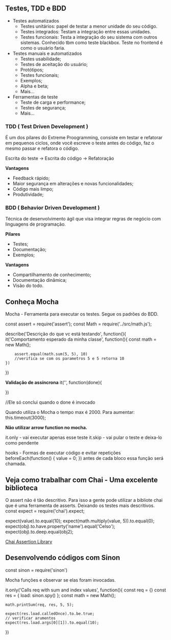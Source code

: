 ## Testes, TDD e BDD
- Testes automatizados
  - Testes unitários: papel de testar a menor unidade do seu código. 
  - Testes integrados: Testam a integração entre essas unidades.
  - Testes funcionais: Testa a integração do seu sistema com outros sistemas. Conhecido tbm como teste blackbox. Teste no frontend é como o usuário faria. 
- Testes manuais e automatizados
  - Testes usabilidade;
  - Testes de aceitação do usuário;
  - Protótipos;
  - Testes funcionais;
  - Exemplos;
  - Alpha e beta;
  - Mais...
- Ferramentas de teste
  - Teste de carga e performance;
  - Testes de segurança;
  - Mais...

### TDD ( Test Driven Development )
É um dos pilares do Extreme Proogramming, consiste em testar e refatorar em pequenos ciclos, onde você escreve o teste antes do código, faz o mesmo passar e refatora o código. 

Escrita do teste -> Escrita do código -> Refatoração

**Vantagens**
- Feedback rápido;
- Maior segurança em alterações e novas funcionalidades;
- Código mais limpo;
- Produtividade;

### BDD ( Behavior Driven Development )
Técnica de desenvolvimento ágil que visa integrar regras de negócio com linguagens de programação.

**Pilares**
- Testes;
- Documentação;
- Exemplos;

**Vantagens**
- Compartilhamento de conhecimento;
- Documentação dinâmica;
- Visão do todo.
  
## Conheça Mocha
Mocha - Ferramenta para executar os testes. Segue os padrões do BDD. 

const assert = require('assert');
const Math = require('../src/math.js');

describe('Descrição do que vc está testando', function(){
    it('Comportamento esperado da minha classe', function(){
        const math = new Math();
        
        assert.equal(math.sum(5, 5), 10)
        //verifica se com os parametros 5 e 5 retorna 10
    })
})

**Validação de assíncrona**
it('', function(done){

})

//Ele só conclui quando o done é invocado

Quando utiliza o Mocha o tempo max é 2000.
Para aumentar: this.timeout(3000);

**Não utilizar arrow function no mocha.**

it.only - vai executar apenas esse teste
it.skip - vai pular o teste e deixa-lo como pendente

hooks - Formas de executar código e evitar repetições
beforeEach(function() {
    value = 0;
})
antes de cada bloco essa função será chamada.

## Veja como trabalhar com Chai - Uma excelente biblioteca
O assert não é tão descritivo. Para isso a gente pode utilizar a bibliote chai que é uma ferramenta de asserts. Deixando os testes mais descritivos.
const expect = require('chai').expect;

expect(value).to.equal(10);
expect(math.multiply(value, 5)).to.equal(0);
expect(obj).to.have.property('name').equal('Celso');
expect(obj).to.deep.equal(obj2);

[Chai Assertion Library](https://www.chaijs.com/api/bdd/)


## Desenvolvendo códigos com Sinon
const sinon = require('sinon')

Mocha funções e observar se elas foram invocadas.

it.only('Calls req with sum and index values', function(){
    const req = {}
    const res = {
        load: sinon.spy()
    };
    const math = new Math();

    math.printSum(req, res, 5, 5);

    expect(res.load.calledOnce).to.be.true;
    // verificar arumentos
    expect(res.load.args[0][1]).to.equal(10);
})
